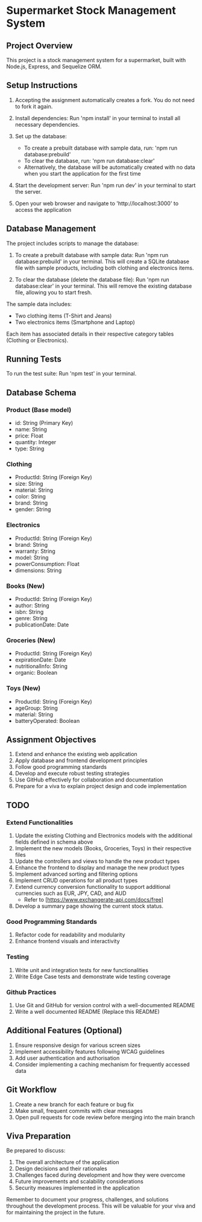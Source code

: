 # Supermarket Stock Management System

## Project Overview
This project is a stock management system for a supermarket, built with Node.js, Express, and Sequelize ORM.

## Setup Instructions
1. Accepting the assignment automatically creates a fork. You do not need to fork it again.

2. Install dependencies:
   Run 'npm install' in your terminal to install all necessary dependencies.

3. Set up the database:
   - To create a prebuilt database with sample data, run: 'npm run database:prebuild'
   - To clear the database, run: 'npm run database:clear'
   - Alternatively, the database will be automatically created with no data when you start the application for the first time

4. Start the development server:
   Run 'npm run dev' in your terminal to start the server.

5. Open your web browser and navigate to 'http://localhost:3000' to access the application

## Database Management
The project includes scripts to manage the database:

1. To create a prebuilt database with sample data:
   Run 'npm run database:prebuild' in your terminal. This will create a SQLite database file with sample products, including both clothing and electronics items.

2. To clear the database (delete the database file):
   Run 'npm run database:clear' in your terminal. This will remove the existing database file, allowing you to start fresh.

The sample data includes:
- Two clothing items (T-Shirt and Jeans)
- Two electronics items (Smartphone and Laptop)

Each item has associated details in their respective category tables (Clothing or Electronics).

## Running Tests
To run the test suite:
Run 'npm test' in your terminal.

## Database Schema

### Product (Base model)
- id: String (Primary Key)
- name: String
- price: Float
- quantity: Integer
- type: String

### Clothing
- ProductId: String (Foreign Key)
- size: String
- material: String
- color: String
- brand: String
- gender: String

### Electronics
- ProductId: String (Foreign Key)
- brand: String
- warranty: String
- model: String
- powerConsumption: Float
- dimensions: String

### Books (New)
- ProductId: String (Foreign Key)
- author: String
- isbn: String
- genre: String
- publicationDate: Date

### Groceries (New)
- ProductId: String (Foreign Key)
- expirationDate: Date
- nutritionalInfo: String
- organic: Boolean

### Toys (New)
- ProductId: String (Foreign Key)
- ageGroup: String
- material: String
- batteryOperated: Boolean

## Assignment Objectives
1. Extend and enhance the existing web application
2. Apply database and frontend development principles
3. Follow good programming standards
4. Develop and execute robust testing strategies
5. Use GitHub effectively for collaboration and documentation
6. Prepare for a viva to explain project design and code implementation

## TODO
### Extend Functionalities
1. Update the existing Clothing and Electronics models with the additional fields defined in schema above
2. Implement the new models (Books, Groceries, Toys) in their respective files
3. Update the controllers and views to handle the new product types
4. Enhance the frontend to display and manage the new product types
5. Implement advanced sorting and filtering options
6. Implement CRUD operations for all product types
7. Extend currency conversion functionality to support additional currencies such as EUR, JPY, CAD, and AUD
   - Refer to [https://www.exchangerate-api.com/docs/free]
8. Develop a summary page showing the current stock status.

### Good Programming Standards
1. Refactor code for readability and modularity
2. Enhance frontend visuals and interactivity

### Testing
1. Write unit and integration tests for new functionalities
2. Write Edge Case tests and demonstrate wide testing coverage

### Github Practices
1. Use Git and GitHub for version control with a well-documented README
2. Write a well documented README (Replace this README)

## Additional Features (Optional)
1. Ensure responsive design for various screen sizes
2. Implement accessibility features following WCAG guidelines
3. Add user authentication and authorisation
4. Consider implementing a caching mechanism for frequently accessed data

## Git Workflow
1. Create a new branch for each feature or bug fix
2. Make small, frequent commits with clear messages
3. Open pull requests for code review before merging into the main branch

## Viva Preparation
Be prepared to discuss:
1. The overall architecture of the application
2. Design decisions and their rationales
3. Challenges faced during development and how they were overcome
4. Future improvements and scalability considerations
5. Security measures implemented in the application

Remember to document your progress, challenges, and solutions throughout the development process. This will be valuable for your viva and for maintaining the project in the future.
